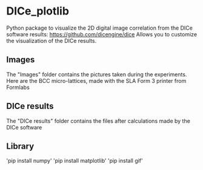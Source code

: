 # DICe_plotlib
Python package to visualize the 2D digital image correlation from the DICe software results: https://github.com/dicengine/dice
Allows you to customize the visualization of the DICe results. 

## Images
The "Images" folder contains the pictures taken during the experiments. Here are the BCC micro-lattices, made with the SLA Form 3 printer from Formlabs

## DICe results
The "DICe results" folder contains the files after calculations made by the DICe software

## Library
'pip install numpy'
'pip install matplotlib'
'pip install gif'
